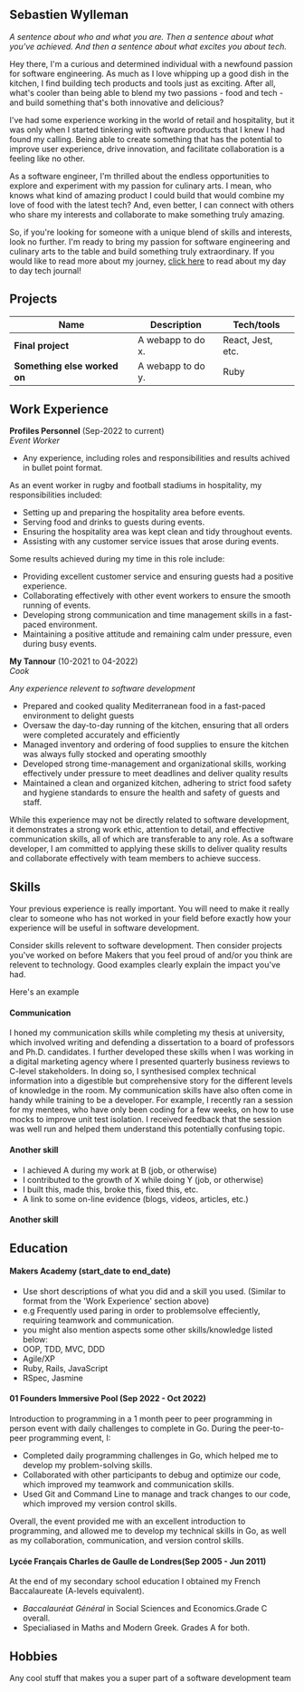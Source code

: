 ## Sebastien Wylleman

*A sentence about who and what you are. Then a sentence about what you've achieved. And then a sentence about what excites you about tech.*

Hey there, I'm a curious and determined individual with a newfound passion for software engineering. As much as I love whipping up a good dish in the kitchen, I find building tech products and tools just as exciting. After all, what's cooler than being able to blend my two passions - food and tech - and build something that's both innovative and delicious? 

I've had some experience working in the world of retail and hospitality, but it was only when I started tinkering with software products that I knew I had found my calling. Being able to create something that has the potential to improve user experience, drive innovation, and facilitate collaboration is a feeling like no other. 

As a software engineer, I'm thrilled about the endless opportunities to explore and experiment with my passion for culinary arts. I mean, who knows what kind of amazing product I could build that would combine my love of food with the latest tech? And, even better, I can connect with others who share my interests and collaborate to make something truly amazing.

So, if you're looking for someone with a unique blend of skills and interests, look no further. I'm ready to bring my passion for software engineering and culinary arts to the table and build something truly extraordinary. If you would like to read more about my journey, [click here](https://twitter.com/SebJWylleman) to read about my day to day tech journal!

## Projects

| Name                         | Description       | Tech/tools        |
| ---------------------------- | ----------------- | ----------------- |
| **Final project**            | A webapp to do x. | React, Jest, etc. |
| **Something else worked on** | A webapp to do y. | Ruby              |

## Work Experience

**Profiles Personnel** (Sep-2022 to current)  
_Event Worker_

- Any experience, including roles and responsibilities and results achived in bullet point format.

As an event worker in rugby and football stadiums in hospitality, my responsibilities included:

- Setting up and preparing the hospitality area before events.
- Serving food and drinks to guests during events.
- Ensuring the hospitality area was kept clean and tidy throughout events.
- Assisting with any customer service issues that arose during events.

Some results achieved during my time in this role include:

- Providing excellent customer service and ensuring guests had a positive experience.
- Collaborating effectively with other event workers to ensure the smooth running of events.
- Developing strong communication and time management skills in a fast-paced environment.
- Maintaining a positive attitude and remaining calm under pressure, even during busy events.

**My Tannour** (10-2021 to 04-2022)  
_Cook_

*Any experience relevent to software development*

- Prepared and cooked quality Mediterranean food in a fast-paced environment to delight guests
- Oversaw the day-to-day running of the kitchen, ensuring that all orders were completed accurately and efficiently
- Managed inventory and ordering of food supplies to ensure the kitchen was always fully stocked and operating smoothly
- Developed strong time-management and organizational skills, working effectively under pressure to meet deadlines and deliver quality results
- Maintained a clean and organized kitchen, adhering to strict food safety and hygiene standards to ensure the health and safety of guests and staff.

While this experience may not be directly related to software development, it demonstrates a strong work ethic, attention to detail, and effective communication skills, all of which are transferable to any role. As a software developer, I am committed to applying these skills to deliver quality results and collaborate effectively with team members to achieve success.


## Skills

Your previous experience is really important. You will need to make it really clear to someone who has not worked in your field before exactly how your experience will be useful in software development.

Consider skills relevent to software development. Then consider projects you've worked on before Makers that you feel proud of and/or you think are relevent to technology. Good examples clearly explain the impact you've had. 


Here's an example

#### Communication
I honed my communication skills while completing my thesis at university, which involved writing and defending a dissertation to a board of professors and Ph.D. candidates. I further developed these skills when I was working in a digital marketing agency where I presented quarterly business reviews to C-level stakeholders. In doing so, I synthesised complex technical information into a digestible but comprehensive story for the different levels of knowledge in the room. My communication skills have also often come in handy while training to be a developer. For example, I recently ran a session for my mentees, who have only been coding for a few weeks, on how to use mocks to improve unit test isolation. I received feedback that the session was well run and helped them understand this potentially confusing topic.

#### Another skill

- I achieved A during my work at B (job, or otherwise)
- I contributed to the growth of X while doing Y (job, or otherwise)
- I built this, made this, broke this, fixed this, etc.
- A link to some on-line evidence (blogs, videos, articles, etc.)

#### Another skill


## Education

#### Makers Academy (start_date to end_date)
- Use short descriptions of what you did and a skill you used. (Similar to format from the 'Work Experience' section above)
- e.g Frequently used paring in order to problemsolve effeciently, requiring teamwork and communication.
- you might also mention aspects some other skills/knowledge listed below: 
- OOP, TDD, MVC, DDD
- Agile/XP
- Ruby, Rails, JavaScript
- RSpec, Jasmine

#### 01 Founders Immersive Pool (Sep 2022 - Oct 2022)
Introduction to programming in a 1 month peer to peer programming in person event with daily challenges to complete in Go. During the peer-to-peer programming event, I:

- Completed daily programming challenges in Go, which helped me to develop my problem-solving skills.
- Collaborated with other participants to debug and optimize our code, which improved my teamwork and communication skills.
- Used Git and Command Line to manage and track changes to our code, which improved my version control skills.

Overall, the event provided me with an excellent introduction to programming, and allowed me to develop my technical skills in Go, as well as my collaboration, communication, and version control skills.

#### Lycée Français Charles de Gaulle de Londres(Sep 2005 - Jun 2011)
At the end of my secondary school education I obtained my French Baccalaureate (A-levels equivalent).
- *Baccalauréat Général* in Social Sciences and Economics.Grade C overall.
- Specialiased in Maths and Modern Greek. Grades A for both. 

## Hobbies

Any cool stuff that makes you a super part of a software development team
